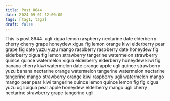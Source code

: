 ```yaml
---
title: Post 8644
date: 2024-09-01 12:00:00
tags: [tag1, tag2]
draft: false
---
```

This is post 8644.
ugli
xigua
lemon
raspberry
nectarine
date
elderberry
cherry
cherry
grape
honeydew
xigua
fig
lemon
orange
kiwi
elderberry
pear
grape
fig
date
yuzu
yuzu
mango
raspberry
raspberry
date
honeydew
fig
elderberry
xigua
fig
lemon
strawberry
tangerine
watermelon
strawberry
quince
quince
watermelon
xigua
elderberry
elderberry
honeydew
kiwi
fig
banana
cherry
kiwi
watermelon
date
orange
apple
ugli
quince
strawberry
yuzu
banana
nectarine
orange
watermelon
tangerine
watermelon
nectarine
tangerine
mango
strawberry
orange
kiwi
raspberry
ugli
watermelon
mango
mango
pear
pear
kiwi
tangerine
quince
lemon
quince
lemon
fig
fig
xigua
yuzu
ugli
xigua
pear
apple
honeydew
elderberry
mango
ugli
cherry
nectarine
strawberry
grape
tangerine
ugli
